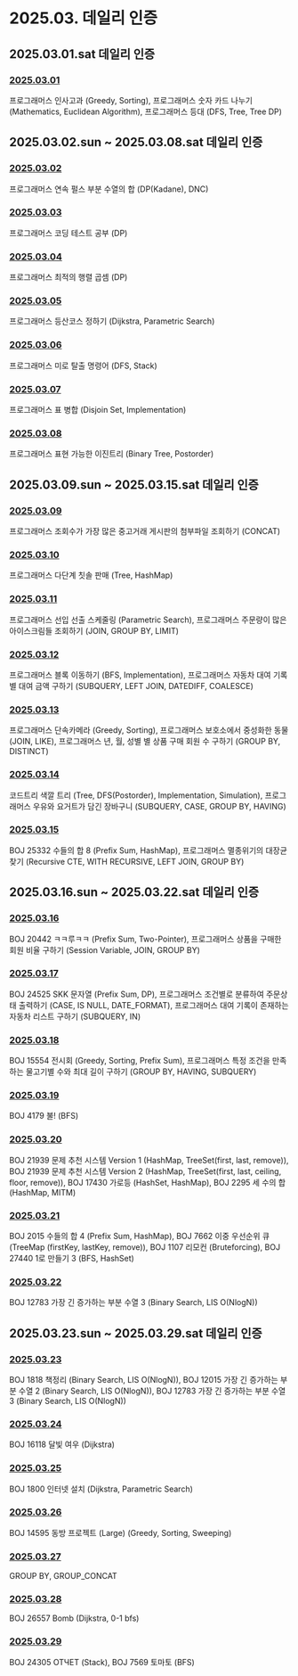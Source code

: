 # 2025.03. 데일리 인증

## 2025.03.01.sat 데일리 인증

### [2025.03.01](https://github.com/jwelyl/daily_certification/blob/main/2024/03/01/25_03_01_daily_certification.md)
프로그래머스 인사고과 (Greedy, Sorting), 프로그래머스 숫자 카드 나누기 (Mathematics, Euclidean Algorithm), 프로그래머스 등대 (DFS, Tree, Tree DP)

## 2025.03.02.sun ~ 2025.03.08.sat 데일리 인증

### [2025.03.02](https://github.com/jwelyl/daily_certification/blob/main/2024/03/02/25_03_02_daily_certification.md)
프로그래머스 연속 펄스 부분 수열의 합 (DP(Kadane), DNC)

### [2025.03.03](https://github.com/jwelyl/daily_certification/blob/main/2024/03/03/25_03_03_daily_certification.md)
프로그래머스 코딩 테스트 공부 (DP)

### [2025.03.04](https://github.com/jwelyl/daily_certification/blob/main/2024/03/04/25_03_04_daily_certification.md)
프로그래머스 최적의 행렬 곱셈 (DP)

### [2025.03.05](https://github.com/jwelyl/daily_certification/blob/main/2024/03/05/25_03_05_daily_certification.md)
프로그래머스 등산코스 정하기 (Dijkstra, Parametric Search)

### [2025.03.06](https://github.com/jwelyl/daily_certification/blob/main/2024/03/06/25_03_06_daily_certification.md)
프로그래머스 미로 탈출 명령어 (DFS, Stack)

### [2025.03.07](https://github.com/jwelyl/daily_certification/blob/main/2024/03/07/25_03_07_daily_certification.md)
프로그래머스 표 병합 (Disjoin Set, Implementation)

### [2025.03.08](https://github.com/jwelyl/daily_certification/blob/main/2024/03/08/25_03_08_daily_certification.md)
프로그래머스 표현 가능한 이진트리 (Binary Tree, Postorder)

## 2025.03.09.sun ~ 2025.03.15.sat 데일리 인증

### [2025.03.09](https://github.com/jwelyl/daily_certification/blob/main/2024/03/09/25_03_09_daily_certification.md)
프로그래머스 조회수가 가장 많은 중고거래 게시판의 첨부파일 조회하기 (CONCAT)

### [2025.03.10](https://github.com/jwelyl/daily_certification/blob/main/2024/03/10/25_03_10_daily_certification.md)
프로그래머스 다단계 칫솔 판매 (Tree, HashMap)

### [2025.03.11](https://github.com/jwelyl/daily_certification/blob/main/2024/03/11/25_03_11_daily_certification.md)
프로그래머스 선입 선출 스케줄링 (Parametric Search), 프로그래머스 주문량이 많은 아이스크림들 조회하기 (JOIN, GROUP BY, LIMIT)

### [2025.03.12](https://github.com/jwelyl/daily_certification/blob/main/2024/03/12/25_03_12_daily_certification.md)
프로그래머스 블록 이동하기 (BFS, Implementation), 프로그래머스 자동차 대여 기록 별 대여 금액 구하기 (SUBQUERY, LEFT JOIN, DATEDIFF, COALESCE)

### [2025.03.13](https://github.com/jwelyl/daily_certification/blob/main/2024/03/13/25_03_13_daily_certification.md)
프로그래머스 단속카메라 (Greedy, Sorting), 프로그래머스 보호소에서 중성화한 동물 (JOIN, LIKE), 프로그래머스 년, 월, 성별 별 상품 구매 회원 수 구하기 (GROUP BY, DISTINCT)

### [2025.03.14](https://github.com/jwelyl/daily_certification/blob/main/2024/03/14/25_03_14_daily_certification.md)
코드트리 색깔 트리 (Tree, DFS(Postorder), Implementation, Simulation), 프로그래머스 우유와 요거트가 담긴 장바구니 (SUBQUERY, CASE, GROUP BY, HAVING)

### [2025.03.15](https://github.com/jwelyl/daily_certification/blob/main/2024/03/15/25_03_15_daily_certification.md)
BOJ 25332 수들의 합 8 (Prefix Sum, HashMap), 프로그래머스 멸종위기의 대장균 찾기 (Recursive CTE, WITH RECURSIVE, LEFT JOIN, GROUP BY)

## 2025.03.16.sun ~ 2025.03.22.sat 데일리 인증

### [2025.03.16](https://github.com/jwelyl/daily_certification/blob/main/2024/03/16/25_03_16_daily_certification.md)
BOJ 20442 ㅋㅋ루ㅋㅋ (Prefix Sum, Two-Pointer), 프로그래머스 상품을 구매한 회원 비율 구하기 (Session Variable, JOIN, GROUP BY)

### [2025.03.17](https://github.com/jwelyl/daily_certification/blob/main/2024/03/17/25_03_17_daily_certification.md)
BOJ 24525 SKK 문자열 (Prefix Sum, DP), 프로그래머스 조건별로 분류하여 주문상태 출력하기 (CASE, IS NULL, DATE_FORMAT), 프로그래머스 대여 기록이 존재하는 자동차 리스트 구하기 (SUBQUERY, IN)

### [2025.03.18](https://github.com/jwelyl/daily_certification/blob/main/2024/03/18/25_03_18_daily_certification.md)
BOJ 15554 전시회 (Greedy, Sorting, Prefix Sum), 프로그래머스 특정 조건을 만족하는 물고기별 수와 최대 길이 구하기 (GROUP BY, HAVING, SUBQUERY)

### [2025.03.19](https://github.com/jwelyl/daily_certification/blob/main/2024/03/19/25_03_19_daily_certification.md)
BOJ 4179 불! (BFS)

### [2025.03.20](https://github.com/jwelyl/daily_certification/blob/main/2024/03/20/25_03_20_daily_certification.md)
BOJ 21939 문제 추천 시스템 Version 1 (HashMap, TreeSet(first, last, remove)), BOJ 21939 문제 추천 시스템 Version 2 (HashMap, TreeSet(first, last, ceiling, floor, remove)), BOJ 17430 가로등 (HashSet, HashMap), BOJ 2295 세 수의 합 (HashMap, MITM)

### [2025.03.21](https://github.com/jwelyl/daily_certification/blob/main/2024/03/21/25_03_21_daily_certification.md)
BOJ 2015 수들의 합 4 (Prefix Sum, HashMap), BOJ 7662 이중 우선순위 큐 (TreeMap (firstKey, lastKey, remove)), BOJ 1107 리모컨 (Bruteforcing), BOJ 27440 1로 만들기 3 (BFS, HashSet)

### [2025.03.22](https://github.com/jwelyl/daily_certification/blob/main/2024/03/22/25_03_22_daily_certification.md)
BOJ 12783 가장 긴 증가하는 부분 수열 3 (Binary Search, LIS O(NlogN))

## 2025.03.23.sun ~ 2025.03.29.sat 데일리 인증

### [2025.03.23](https://github.com/jwelyl/daily_certification/blob/main/2024/03/23/25_03_23_daily_certification.md)
BOJ 1818 책정리 (Binary Search, LIS O(NlogN)), BOJ 12015 가장 긴 증가하는 부분 수열 2 (Binary Search, LIS O(NlogN)), BOJ 12783 가장 긴 증가하는 부분 수열 3 (Binary Search, LIS O(NlogN))

### [2025.03.24](https://github.com/jwelyl/daily_certification/blob/main/2024/03/24/25_03_24_daily_certification.md)
BOJ 16118 달빛 여우 (Dijkstra)

### [2025.03.25](https://github.com/jwelyl/daily_certification/blob/main/2024/03/25/25_03_25_daily_certification.md)
BOJ 1800 인터넷 설치 (Dijkstra, Parametric Search)

### [2025.03.26](https://github.com/jwelyl/daily_certification/blob/main/2024/03/26/25_03_26_daily_certification.md)
BOJ 14595 동방 프로젝트 (Large) (Greedy, Sorting, Sweeping)

### [2025.03.27](https://github.com/jwelyl/daily_certification/blob/main/2024/03/27/25_03_27_daily_certification.md)
GROUP BY, GROUP_CONCAT

### [2025.03.28](https://github.com/jwelyl/daily_certification/blob/main/2024/03/28/25_03_28_daily_certification.md)
BOJ 26557 Bomb (Dijkstra, 0-1 bfs)

### [2025.03.29](https://github.com/jwelyl/daily_certification/blob/main/2024/03/29/25_03_29_daily_certification.md)
BOJ 24305 ОТЧЕТ (Stack), BOJ 7569 토마토 (BFS)